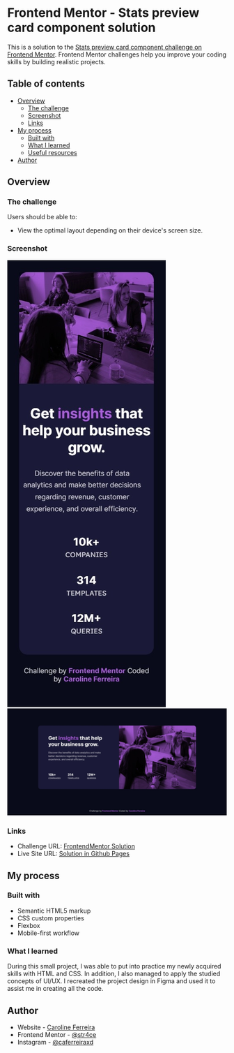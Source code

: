 
# Frontend Mentor - Stats preview card component solution

This is a solution to the [Stats preview card component challenge on Frontend Mentor](https://www.frontendmentor.io/challenges/stats-preview-card-component-8JqbgoU62). Frontend Mentor challenges help you improve your coding skills by building realistic projects. 

## Table of contents

- [Overview](#overview)
  - [The challenge](#the-challenge)
  - [Screenshot](#screenshot)
  - [Links](#links)
- [My process](#my-process)
  - [Built with](#built-with)
  - [What I learned](#what-i-learned)
  - [Useful resources](#useful-resources)
- [Author](#author)

## Overview

### The challenge

Users should be able to:

- View the optimal layout depending on their device's screen size.

### Screenshot

![](./design/screenshot-mobile.jpeg)
![](./design/screenshot-web.jpeg)

### Links

- Challenge URL: [FrontendMentor Solution](https://www.frontendmentor.io/challenges/stats-preview-card-component-8JqbgoU62/hub)
- Live Site URL: [Solution in Github Pages](https://caferreiraxd.github.io/frontendmentor-challenge/)

## My process

### Built with

- Semantic HTML5 markup
- CSS custom properties
- Flexbox
- Mobile-first workflow

### What I learned

During this small project, I was able to put into practice my newly acquired skills with HTML and CSS. In addition, I also managed to apply the studied concepts of UI/UX. I recreated the project design in Figma and used it to assist me in creating all the code.

## Author

- Website - [Caroline Ferreira](https://github.com/caferreiraxd)
- Frontend Mentor - [@str4ce](https://www.frontendmentor.io/profile/str4ce)
- Instagram - [@caferreiraxd](https://www.instagram.com/@caferreiraxd)


